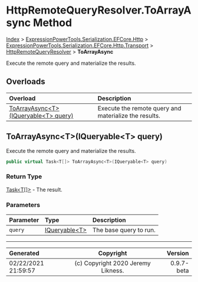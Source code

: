 ﻿# HttpRemoteQueryResolver.ToArrayAsync Method

[Index](../index.md) > [ExpressionPowerTools.Serialization.EFCore.Http](ExpressionPowerTools.Serialization.EFCore.Http.a.md) > [ExpressionPowerTools.Serialization.EFCore.Http.Transport](ExpressionPowerTools.Serialization.EFCore.Http.Transport.n.md) > [HttpRemoteQueryResolver](ExpressionPowerTools.Serialization.EFCore.Http.Transport.HttpRemoteQueryResolver.cs.md) > **ToArrayAsync**

Execute the remote query and materialize the results.

## Overloads

| Overload | Description |
| :-- | :-- |
| [ToArrayAsync&lt;T>(IQueryable&lt;T> query)](#toarrayasynctiqueryablet-query) | Execute the remote query and materialize the results. |
## ToArrayAsync&lt;T>(IQueryable&lt;T> query)

Execute the remote query and materialize the results.

```csharp
public virtual Task<T[]> ToArrayAsync<T>(IQueryable<T> query)
```

### Return Type

 [Task&lt;T[]>](https://docs.microsoft.com/dotnet/api/system.threading.tasks.task-1)  - The result.

### Parameters

| Parameter | Type | Description |
| :-- | :-- | :-- |
| `query` | [IQueryable&lt;T>](https://docs.microsoft.com/dotnet/api/system.linq.iqueryable-1) | The base query to run. |



---

| Generated | Copyright | Version |
| :-- | :-: | --: |
| 02/22/2021 21:59:57 | (c) Copyright 2020 Jeremy Likness. | 0.9.7-beta |
